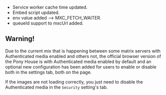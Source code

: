 - Service worker cache time updated.
- Embed script updated.
- env value added --> MXC_FETCH_WAITER.
- queueId support to mxcUrl added.

## Warning!

Due to the current mix that is happening between some matrix servers with Authenticated media enabled and others not, the official browser version of the Pony House is with Authenticated media enabled by default and an optional new configuration has been added for users to enable or disable both in the settings tab, both on the page.

If the images are not loading correctly, you just need to disable the Authenticated media in the `Security` setting's tab.
